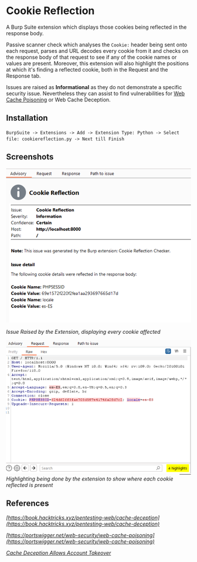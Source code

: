 # Cookie Reflection
A Burp Suite extension which displays those cookies being reflected in the response body.

Passive scanner check which analyses the `Cookie:` header being sent onto each request, parses and URL decodes every cookie from it and checks on the response body of that request to see if any of the cookie names or values are present.
Moreover, this extension will also highlight the positions at which it's finding a reflected cookie, both in the Request and the Response tab.

Issues are raised as **Informational** as they do not demonstrate a specific security issue.
Nevertheless they can assist to find vulnerabilities for [Web Cache Poisoning](https://portswigger.net/web-security/web-cache-poisoning) or Web Cache Deception.

## Installation

`BurpSuite -> Extensions -> Add -> Extension Type: Python -> Select file: cookiereflection.py -> Next till Finish`

## Screenshots

![Issue](issue_detail.png)

*Issue Raised by the Extension, displaying every cookie affected*

![Higlights](higlights.png)
*Highlighting being done by the extension to show where each cookie reflected is present*

## References

*[https://book.hacktricks.xyz/pentesting-web/cache-deception](https://book.hacktricks.xyz/pentesting-web/cache-deception)*

*[https://portswigger.net/web-security/web-cache-poisoning](https://portswigger.net/web-security/web-cache-poisoning)*

*[Cache Deception Allows Account Takeover](https://hackerone.com/reports/1698316)*
